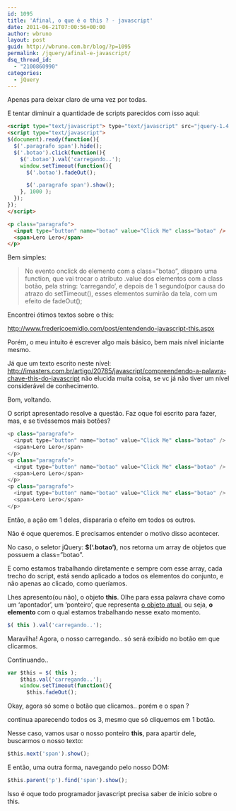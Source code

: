 ```yaml
---
id: 1095
title: 'Afinal, o que é o this ? - javascript'
date: 2011-06-21T07:00:56+00:00
author: wbruno
layout: post
guid: http://wbruno.com.br/blog/?p=1095
permalink: /jquery/afinal-e-javascript/
dsq_thread_id:
  - "2100860990"
categories:
  - jQuery
---
```

Apenas para deixar claro de uma vez por todas.

E tentar diminuir a quantidade de scripts parecidos com isso aqui:

<!--more-->

``` html
<script type="text/javascript"> type="text/javascript" src="jquery-1.4.2.min.js"></script>
<script type="text/javascript">
$(document).ready(function(){
  $('.paragrafo span').hide();
  $('.botao').click(function(){
    $('.botao').val('carregando..');
    window.setTimeout(function(){
      $('.botao').fadeOut();

      $('.paragrafo span').show();
    }, 1000 );
  });
});
</script>

<p class="paragrafo">
  <input type="button" name="botao" value="Click Me" class="botao" />
  <span>Lero Lero</span>
</p>
```

Bem simples:

> No evento onclick do elemento com a class=&#8221;botao&#8221;, disparo uma function, que vai trocar o atributo .value dos elementos com a class botão, pela string: &#8216;carregando&#8217;, e depois de 1 segundo(por causa do atrazo do setTimeout(), esses elementos sumirão da tela, com um efeito de fadeOut();

Encontrei ótimos textos sobre o this:

<a href="http://www.fredericoemidio.com/post/entendendo-javascript-this.aspx" target="_blank">http://www.fredericoemidio.com/post/entendendo-javascript-this.aspx</a>

Porém, o meu intuito é escrever algo mais básico, bem mais nível iniciante mesmo.

Já que um texto escrito neste nível: <a href="http://imasters.com.br/artigo/20785/javascript/compreendendo-a-palavra-chave-this-do-javascript" target="_blank">http://imasters.com.br/artigo/20785/javascript/compreendendo-a-palavra-chave-this-do-javascript</a> não elucida muita coisa, se vc já não tiver um nível considerável de conhecimento.

Bom, voltando.

O script apresentado resolve a questão. Faz oque foi escrito para fazer, mas, e se tivéssemos mais botões?

``` js
<p class="paragrafo">
  <input type="button" name="botao" value="Click Me" class="botao" />
  <span>Lero Lero</span>
</p>
<p class="paragrafo">
  <input type="button" name="botao" value="Click Me" class="botao" />
  <span>Lero Lero</span>
</p>
<p class="paragrafo">
  <input type="button" name="botao" value="Click Me" class="botao" />
  <span>Lero Lero</span>
</p>
```
Então, a ação em 1 deles, dispararia o efeito em todos os outros.

Não é oque queremos. E precisamos entender o motivo disso acontecer.

No caso, o seletor jQuery: **$(&#8216;.botao&#8217;)**, nos retorna um array de objetos que possuem a class=&#8221;botao&#8221;.

E como estamos trabalhando diretamente e sempre com esse array, cada trecho do script, está sendo aplicado a todos os elementos do conjunto, e não apenas ao clicado, como queríamos.

Lhes apresento(ou não), o objeto **this**. Olhe para essa palavra chave como um &#8216;apontador&#8217;, um &#8216;ponteiro&#8217;, que representa <u>o objeto atual</u>, ou seja, **o elemento** com o qual estamos trabalhando nesse exato momento.

``` js
$( this ).val('carregando..');
```

Maravilha! Agora, o nosso carregando.. só será exibido no botão em que clicarmos.

Continuando..

``` js
var $this = $( this );
    $this.val('carregando..');
    window.setTimeout(function(){
      $this.fadeOut();
```

Okay, agora só some o botão que clicamos.. porém e o span ?

continua aparecendo todos os 3, mesmo que só cliquemos em 1 botão.

Nesse caso, vamos usar o nosso ponteiro **this**, para apartir dele, buscarmos o nosso texto:

``` js
$this.next('span').show();
```

E então, uma outra forma, navegando pelo nosso DOM:

``` js
$this.parent('p').find('span').show();
```

Isso é oque todo programador javascript precisa saber de início sobre o this.
